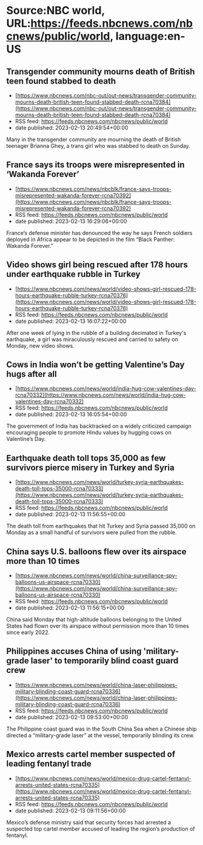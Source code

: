# Source:NBC world, URL:https://feeds.nbcnews.com/nbcnews/public/world, language:en-US

## Transgender community mourns death of British teen found stabbed to death
 - [https://www.nbcnews.com/nbc-out/out-news/transgender-community-mourns-death-british-teen-found-stabbed-death-rcna70384](https://www.nbcnews.com/nbc-out/out-news/transgender-community-mourns-death-british-teen-found-stabbed-death-rcna70384)
 - RSS feed: https://feeds.nbcnews.com/nbcnews/public/world
 - date published: 2023-02-13 20:49:54+00:00

Many in the transgender community are mourning the death of British teenager Brianna Ghey, a trans girl who was stabbed to death on Sunday.

## France says its troops were misrepresented in ‘Wakanda Forever’
 - [https://www.nbcnews.com/news/nbcblk/france-says-troops-misrepresented-wakanda-forever-rcna70392](https://www.nbcnews.com/news/nbcblk/france-says-troops-misrepresented-wakanda-forever-rcna70392)
 - RSS feed: https://feeds.nbcnews.com/nbcnews/public/world
 - date published: 2023-02-13 16:29:06+00:00

France’s defense minister has denounced the way he says French soldiers deployed in Africa appear to be depicted in the film “Black Panther: Wakanda Forever."

## Video shows girl being rescued after 178 hours under earthquake rubble in Turkey
 - [https://www.nbcnews.com/news/world/video-shows-girl-rescued-178-hours-earthquake-rubble-turkey-rcna70376](https://www.nbcnews.com/news/world/video-shows-girl-rescued-178-hours-earthquake-rubble-turkey-rcna70376)
 - RSS feed: https://feeds.nbcnews.com/nbcnews/public/world
 - date published: 2023-02-13 16:07:22+00:00

After one week of lying in the rubble of a building decimated in Turkey's earthquake, a girl was miraculously rescued and carried to safety on Monday, new video shows.

## Cows in India won’t be getting Valentine’s Day hugs after all
 - [https://www.nbcnews.com/news/world/india-hug-cow-valentines-day-rcna70332](https://www.nbcnews.com/news/world/india-hug-cow-valentines-day-rcna70332)
 - RSS feed: https://feeds.nbcnews.com/nbcnews/public/world
 - date published: 2023-02-13 16:05:54+00:00

The government of India has backtracked on a widely criticized campaign encouraging people to promote Hindu values by hugging cows on Valentine’s Day.

## Earthquake death toll tops 35,000 as few survivors pierce misery in Turkey and Syria
 - [https://www.nbcnews.com/news/world/turkey-syria-earthquakes-death-toll-tops-35000-rcna70333](https://www.nbcnews.com/news/world/turkey-syria-earthquakes-death-toll-tops-35000-rcna70333)
 - RSS feed: https://feeds.nbcnews.com/nbcnews/public/world
 - date published: 2023-02-13 11:56:55+00:00

The death toll from earthquakes that hit Turkey and Syria passed 35,000 on Monday as a small handful of survivors were pulled from the rubble.

## China says U.S. balloons flew over its airspace more than 10 times
 - [https://www.nbcnews.com/news/world/china-surveillance-spy-balloons-us-airspace-rcna70330](https://www.nbcnews.com/news/world/china-surveillance-spy-balloons-us-airspace-rcna70330)
 - RSS feed: https://feeds.nbcnews.com/nbcnews/public/world
 - date published: 2023-02-13 11:56:15+00:00

China said Monday that high-altitude balloons belonging to the United States had flown over its airspace without permission more than 10 times since early 2022.

## Philippines accuses China of using 'military-grade laser' to temporarily blind coast guard crew
 - [https://www.nbcnews.com/news/world/china-laser-philippines-military-blinding-coast-guard-rcna70336](https://www.nbcnews.com/news/world/china-laser-philippines-military-blinding-coast-guard-rcna70336)
 - RSS feed: https://feeds.nbcnews.com/nbcnews/public/world
 - date published: 2023-02-13 09:53:00+00:00

The Philippine coast guard was in the South China Sea when a Chinese ship directed a “military-grade laser” at the vessel, temporarily blinding its crew.

## Mexico arrests cartel member suspected of leading fentanyl trade
 - [https://www.nbcnews.com/news/world/mexico-drug-cartel-fentanyl-arrests-united-states-rcna70335](https://www.nbcnews.com/news/world/mexico-drug-cartel-fentanyl-arrests-united-states-rcna70335)
 - RSS feed: https://feeds.nbcnews.com/nbcnews/public/world
 - date published: 2023-02-13 09:11:56+00:00

Mexico’s defense ministry said that security forces had arrested a suspected top cartel member accused of leading the region’s production of fentanyl.

